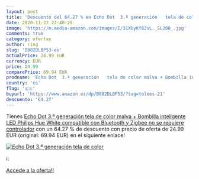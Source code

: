 ```yaml
---
layout: post
title: 'Descuento del 64.27 % en Echo Dot  3.ª generación   tela de color'
date: 2020-11-22 22:40:29
image: 'https://m.media-amazon.com/images/I/31XbyKf82sL._SL200_.jpg'
comments: true
category: ofertas
author: ring
slug: 'B082DLBP53-es'
actualPrice: 24.99 EUR
currency: EUR
price: 24.99
comparePrice: 69.94 EUR
prodname: 'Echo Dot  3.ª generación   tela de color malva + Bombilla inteligente LED Philips Hue White  compatible con Bluetooth y Zigbee  no se requiere controlador'
country: 'es'
flag: '🇪🇸'
buyurl: 'https://www.amazon.es/dp/B082DLBP53/?tag=tolees-21'
descuento: '64.27'
---
```


Tienes [Echo Dot  3.ª generación   tela de color malva + Bombilla inteligente LED Philips Hue White  compatible con Bluetooth y Zigbee  no se requiere controlador](https://www.amazon.es/dp/B082DLBP53/?tag=tolees-21) con un 64.27 % de descuento con precio de oferta de 24.99 EUR (original: 69.94 EUR) en el siguiente enlace!

[![Echo Dot  3.ª generación   tela de color](https://m.media-amazon.com/images/I/31XbyKf82sL._SL200_.jpg)](https://www.amazon.es/dp/B082DLBP53/?tag=tolees-21)

ℹ️:


[Accede a la oferta!!](https://www.amazon.es/dp/B082DLBP53/?tag=tolees-21)
